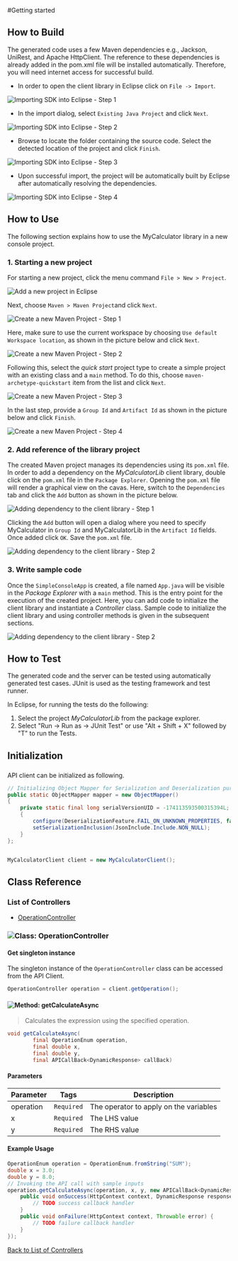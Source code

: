 #Getting started

## How to Build

The generated code uses a few Maven dependencies e.g., Jackson, UniRest,
and Apache HttpClient. The reference to these dependencies is already
added in the pom.xml file will be installed automatically. Therefore,
you will need internet access for successful build.

* In order to open the client library in Eclipse click on ``` File -> Import ```.

![Importing SDK into Eclipse - Step 1](http://apidocs.io/illustration/java?step=import0&workspaceFolder=My%20Calculator-Java&workspaceName=MyCalculator&projectName=MyCalculatorLib&rootNamespace=io.apimatic.examples)

* In the import dialog, select ``` Existing Java Project ``` and click ``` Next ```.

![Importing SDK into Eclipse - Step 2](http://apidocs.io/illustration/java?step=import1&workspaceFolder=My%20Calculator-Java&workspaceName=MyCalculator&projectName=MyCalculatorLib&rootNamespace=io.apimatic.examples)

* Browse to locate the folder containing the source code. Select the detected location of the project and click ``` Finish ```.

![Importing SDK into Eclipse - Step 3](http://apidocs.io/illustration/java?step=import2&workspaceFolder=My%20Calculator-Java&workspaceName=MyCalculator&projectName=MyCalculatorLib&rootNamespace=io.apimatic.examples)

* Upon successful import, the project will be automatically built by Eclipse after automatically resolving the dependencies.

![Importing SDK into Eclipse - Step 4](http://apidocs.io/illustration/java?step=import3&workspaceFolder=My%20Calculator-Java&workspaceName=MyCalculator&projectName=MyCalculatorLib&rootNamespace=io.apimatic.examples)

## How to Use

The following section explains how to use the MyCalculator library in a new console project.

### 1. Starting a new project

For starting a new project, click the menu command ``` File > New > Project ```.

![Add a new project in Eclipse](http://apidocs.io/illustration/java?step=createNewProject0&workspaceFolder=My%20Calculator-Java&workspaceName=MyCalculator&projectName=MyCalculatorLib&rootNamespace=io.apimatic.examples)

Next, choose ``` Maven > Maven Project ```and click ``` Next ```.

![Create a new Maven Project - Step 1](http://apidocs.io/illustration/java?step=createNewProject1&workspaceFolder=My%20Calculator-Java&workspaceName=MyCalculator&projectName=MyCalculatorLib&rootNamespace=io.apimatic.examples)

Here, make sure to use the current workspace by choosing ``` Use default Workspace location ```, as shown in the picture below and click ``` Next ```.

![Create a new Maven Project - Step 2](http://apidocs.io/illustration/java?step=createNewProject2&workspaceFolder=My%20Calculator-Java&workspaceName=MyCalculator&projectName=MyCalculatorLib&rootNamespace=io.apimatic.examples)

Following this, select the *quick start* project type to create a simple project with an existing class and a ``` main ``` method. To do this, choose ``` maven-archetype-quickstart ``` item from the list and click ``` Next ```.

![Create a new Maven Project - Step 3](http://apidocs.io/illustration/java?step=createNewProject3&workspaceFolder=My%20Calculator-Java&workspaceName=MyCalculator&projectName=MyCalculatorLib&rootNamespace=io.apimatic.examples)

In the last step, provide a ``` Group Id ``` and ``` Artifact Id ``` as shown in the picture below and click ``` Finish ```.

![Create a new Maven Project - Step 4](http://apidocs.io/illustration/java?step=createNewProject4&workspaceFolder=My%20Calculator-Java&workspaceName=MyCalculator&projectName=MyCalculatorLib&rootNamespace=io.apimatic.examples)

### 2. Add reference of the library project

The created Maven project manages its dependencies using its ``` pom.xml ``` file. In order to add a dependency on the *MyCalculatorLib* client library, double click on the ``` pom.xml ``` file in the ``` Package Explorer ```. Opening the ``` pom.xml ``` file will render a graphical view on the cavas. Here, switch to the ``` Dependencies ``` tab and click the ``` Add ``` button as shown in the picture below.

![Adding dependency to the client library - Step 1](http://apidocs.io/illustration/java?step=testProject0&workspaceFolder=My%20Calculator-Java&workspaceName=MyCalculator&projectName=MyCalculatorLib&rootNamespace=io.apimatic.examples)

Clicking the ``` Add ``` button will open a dialog where you need to specify MyCalculator in ``` Group Id ``` and MyCalculatorLib in the ``` Artifact Id ``` fields. Once added click ``` OK ```. Save the ``` pom.xml ``` file.

![Adding dependency to the client library - Step 2](http://apidocs.io/illustration/java?step=testProject1&workspaceFolder=My%20Calculator-Java&workspaceName=MyCalculator&projectName=MyCalculatorLib&rootNamespace=io.apimatic.examples)

### 3. Write sample code

Once the ``` SimpleConsoleApp ``` is created, a file named ``` App.java ``` will be visible in the *Package Explorer* with a ``` main ``` method. This is the entry point for the execution of the created project.
Here, you can add code to initialize the client library and instantiate a *Controller* class. Sample code to initialize the client library and using controller methods is given in the subsequent sections.

![Adding dependency to the client library - Step 2](http://apidocs.io/illustration/java?step=testProject2&workspaceFolder=My%20Calculator-Java&workspaceName=MyCalculator&projectName=MyCalculatorLib&rootNamespace=io.apimatic.examples)

## How to Test

The generated code and the server can be tested using automatically generated test cases. 
JUnit is used as the testing framework and test runner.

In Eclipse, for running the tests do the following:

1. Select the project *MyCalculatorLib* from the package explorer.
2. Select "Run -> Run as -> JUnit Test" or use "Alt + Shift + X" followed by "T" to run the Tests.

## Initialization

### 

API client can be initialized as following.

```java
// Initializing Object Mapper for Serialization and Deserialization purposes
public static ObjectMapper mapper = new ObjectMapper()
{
	private static final long serialVersionUID = -174113593500315394L;
	{
		configure(DeserializationFeature.FAIL_ON_UNKNOWN_PROPERTIES, false);
		setSerializationInclusion(JsonInclude.Include.NON_NULL);
	}
};


MyCalculatorClient client = new MyCalculatorClient();
```

## Class Reference

### <a name="list_of_controllers"></a>List of Controllers

* [OperationController](#operation_controller)

### <a name="operation_controller"></a>![Class: ](http://apidocs.io/img/class.png "io.apimatic.examples.controllers.OperationController") OperationController

#### Get singleton instance

The singleton instance of the ``` OperationController ``` class can be accessed from the API Client.

```java
OperationController operation = client.getOperation();
```

#### <a name="get_calculate_async"></a>![Method: ](http://apidocs.io/img/method.png "io.apimatic.examples.controllers.OperationController.getCalculateAsync") getCalculateAsync

> Calculates the expression using the specified operation.


```java
void getCalculateAsync(
        final OperationEnum operation,
        final double x,
        final double y,
        final APICallBack<DynamicResponse> callBack)
```

#### Parameters

| Parameter | Tags | Description |
|-----------|------|-------------|
| operation |  ``` Required ```  | The operator to apply on the variables |
| x |  ``` Required ```  | The LHS value |
| y |  ``` Required ```  | The RHS value |


#### Example Usage

```java
OperationEnum operation = OperationEnum.fromString("SUM");
double x = 3.0;
double y = 8.0;
// Invoking the API call with sample inputs
operation.getCalculateAsync(operation, x, y, new APICallBack<DynamicResponse>() {
    public void onSuccess(HttpContext context, DynamicResponse response) {
        // TODO success callback handler
    }
    public void onFailure(HttpContext context, Throwable error) {
        // TODO failure callback handler
    }
});

```


[Back to List of Controllers](#list_of_controllers)



